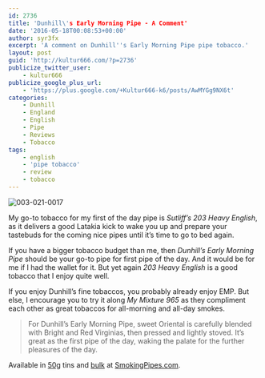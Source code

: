 ```yaml
---
id: 2736
title: 'Dunhill\'s Early Morning Pipe - A Comment'
date: '2016-05-18T00:08:53+00:00'
author: syr3fx
excerpt: 'A comment on Dunhill''s Early Morning Pipe pipe tobacco.'
layout: post
guid: 'http://kultur666.com/?p=2736'
publicize_twitter_user:
    - kultur666
publicize_google_plus_url:
    - 'https://plus.google.com/+Kultur666-k6/posts/AwMYGg9NX6t'
categories:
    - Dunhill
    - England
    - English
    - Pipe
    - Reviews
    - Tobacco
tags:
    - english
    - 'pipe tobacco'
    - review
    - tobacco
---
```


![003-021-0017](http://localhost:8080/wp-content/uploads/2016/05/003-021-0017.jpg)

My go-to tobacco for my first of the day pipe is *Sutliff’s 203 Heavy English*, as it delivers a good Latakia kick to wake you up and prepare your tastebuds for the coming nice pipes until it’s time to go to bed again.

If you have a bigger tobacco budget than me, then *Dunhill’s Early Morning Pipe* should be your go-to pipe for first pipe of the day. And it would be for me if I had the wallet for it. But yet again *203 Heavy English* is a good tobacco that I enjoy quite well.

If you enjoy Dunhill’s fine tobaccos, you probably already enjoy EMP. But else, I encourage you to try it along *My Mixture 965* as they compliment each other as great tobaccos for all-morning and all-day smokes.

> For Dunhill’s Early Morning Pipe, sweet Oriental is carefully blended with Bright and Red Virginias, then pressed and lightly stoved. It’s great as the first pipe of the day, waking the palate for the further pleasures of the day.

Available in [50g](https://www.smokingpipes.com/tobacco/by-maker/dunhill/moreinfo.cfm?product_id=971) tins and [bulk](https://www.smokingpipes.com/tobacco/by-maker/dunhill/bulk/moreinfo.cfm?product_id=19048) at [SmokingPipes.com](http://www.smokingpipes.com/).